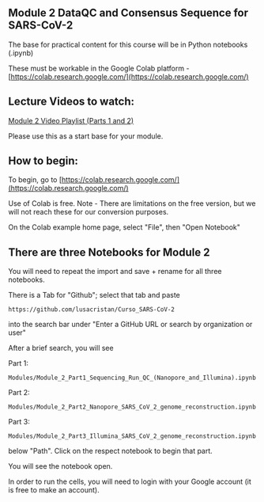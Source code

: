 ## Module 2 DataQC and Consensus Sequence for SARS-CoV-2 

The base for practical content for this course will be in Python notebooks (.ipynb)

These must be workable in the Google Colab platform - [https://colab.research.google.com/](https://colab.research.google.com/)


## Lecture Videos to watch:

[Module 2 Video Playlist (Parts 1 and 2)](https://www.youtube.com/playlist?list=PLfovZnX0TvKtfX79k16fFMkMwDFtrAcNp)         

Please use this as a start base for your module. 

## How to begin: 

To begin, go to [https://colab.research.google.com/](https://colab.research.google.com/)

Use of Colab is free. Note - There are limitations on the free version, but we will not reach these for our conversion purposes. 

On the Colab example home page, select "File", then "Open Notebook"

## There are three Notebooks for Module 2
You will need to repeat the import and save + rename for all three notebooks.

There is a Tab for "Github"; select that tab and paste 
```
https://github.com/lusacristan/Curso_SARS-CoV-2
```
into the search bar under "Enter a GitHub URL or search by organization or user" 

After a brief search, you will see 

Part 1:
```
Modules/Module_2_Part1_Sequencing_Run_QC_(Nanopore_and_Illumina).ipynb
```

Part 2:
```
Modules/Module_2_Part2_Nanopore_SARS_CoV_2_genome_reconstruction.ipynb
```

Part 3:
```
Modules/Module_2_Part3_Illumina_SARS_CoV_2_genome_reconstruction.ipynb
```


below "Path". Click on the respect notebook to begin that part. 


You will see the  notebook open.

In order to run the cells, you will need to login with your Google account (it is free to make an account).